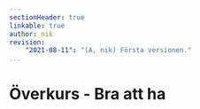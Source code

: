 ```yaml
---
sectionHeader: true
linkable: true
author: nik
revision:
    "2021-08-11": "(A, nik) Första versionen."
...
```

Överkurs - Bra att ha
=======================
